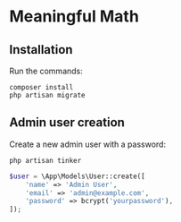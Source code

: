 # Meaningful Math

## Installation

Run the commands:

```shell
composer install
php artisan migrate
```

## Admin user creation

Create a new admin user with a password:

```shell
php artisan tinker
```

```php
$user = \App\Models\User::create([
    'name' => 'Admin User',
    'email' => 'admin@example.com',
    'password' => bcrypt('yourpassword'),
]);
```
